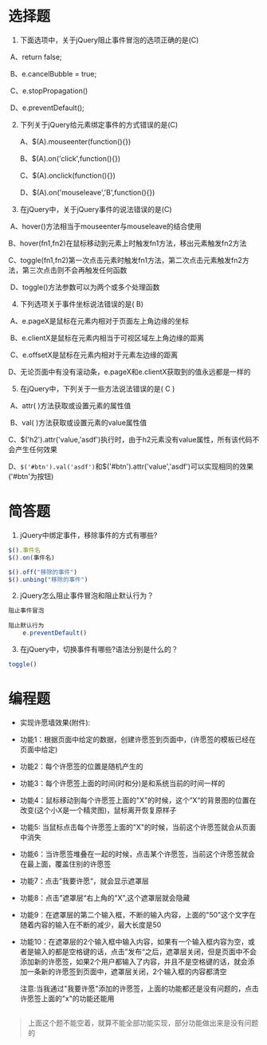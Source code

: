 # 选择题

1. 下面选项中，关于jQuery阻止事件冒泡的选项正确的是(C)

​       A、return false;

​       B、e.cancelBubble = true;

​       C、e.stopPropagation()

​       D、e.preventDefault();


2. 下列关于jQuery给元素绑定事件的方式错误的是(C)

   A、$(A).mouseenter(function(){})

   B、$(A).on('click',function(){})

   C、$(A).onclick(function(){})

   D、$(A).on('mouseleave','B',function(){})


3. 在jQuery中，关于jQuery事件的说法错误的是(C)

​       A、hover()方法相当于mouseenter与mouseleave的结合使用

​       B、hover(fn1,fn2)在鼠标移动到元素上时触发fn1方法，移出元素触发fn2方法

​       C、toggle(fn1,fn2)第一次点击元素时触发fn1方法，第二次点击元素触发fn2方法，第三次点击则不会再触发任何函数

​       D、toggle()方法参数可以为两个或多个处理函数


4. 下列选项关于事件坐标说法错误的是( B)

​     A、e.pageX是鼠标在元素内相对于页面左上角边缘的坐标

​     B、e.clientX是鼠标在元素内相当于可视区域左上角边缘的距离

​     C、e.offsetX是鼠标在元素内相对于元素左边缘的距离

​     D、无论页面中有没有滚动条，e.pageX和e.clientX获取到的值永远都是一样的

5. 在jQuery中，下列关于一些方法说法错误的是( C  )

​     A、attr( )方法获取或设置元素的属性值

​     B、val( )方法获取或设置元素的value属性值

​     C、$('h2').attr('value,'asdf')执行时，由于h2元素没有value属性，所有该代码不会产生任何效果

​     D、`$('#btn').val('asdf')`和$('#btn').attr('value','asdf')可以实现相同的效果('#btn'为按钮)




# 简答题

1. jQuery中绑定事件，移除事件的方式有哪些? 
```js
$().事件名
$().on(事件名)

$().off("移除的事件")
$().unbing("移除的事件")
```
2. jQuery怎么阻止事件冒泡和阻止默认行为？
```js
阻止事件冒泡
	
阻止默认行为
	e.preventDefault()
```
3. 在jQuery中，切换事件有哪些?语法分别是什么的？
```js
toggle()
```

# 编程题

- 实现许愿墙效果(附件):

- 功能1：根据页面中给定的数据，创建许愿签到页面中，(许愿签的模板已经在页面中给定)

- 功能2：每个许愿签的位置是随机产生的

- 功能3：每个许愿签上面的时间(时和分)是和系统当前的时间一样的

- 功能4：鼠标移动到每个许愿签上面的"X"的时候，这个”X“的背景图的位置在改变(这个小X是一个精灵图)，鼠标离开恢复原样子

- 功能5: 当鼠标点击每个许愿签上面的"X"的时候，当前这个许愿签就会从页面中消失

- 功能6：当许愿签堆叠在一起的时候，点击某个许愿签，当前这个许愿签就会在最上面，覆盖住别的许愿签

- 功能7：点击”我要许愿“，就会显示遮罩层

- 功能8：点击”遮罩层“右上角的"X",这个遮罩层就会隐藏

- 功能9：在遮罩层的第二个输入框，不断的输入内容，上面的"50"这个文字在随着内容的输入在不断的减少，最大长度是50

- 功能10：在遮罩层的2个输入框中输入内容，如果有一个输入框内容为空，或者是输入的都是空格键的话，点击”发布“之后，遮罩层关闭，但是页面中不会添加新的许愿签，如果2个用户都输入了内容，并且不是空格键的话，就会添加一条新的许愿签到页面中，遮罩层关闭，2个输入框的内容都清空

  注意:当我通过"我要许愿"添加的许愿签，上面的功能都还是没有问题的，点击许愿签上面的"x"的功能还能用


## 

>上面这个题不能空着，就算不能全部功能实现，部分功能做出来是没有问题的